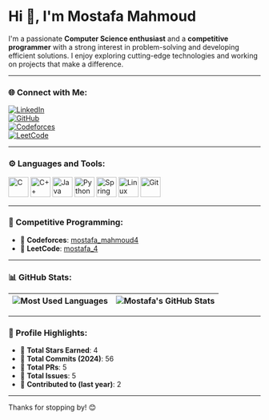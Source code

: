 # Hi 👋, I'm Mostafa Mahmoud

I'm a passionate **Computer Science enthusiast** and a **competitive programmer** with a strong interest in problem-solving and developing efficient solutions. I enjoy exploring cutting-edge technologies and working on projects that make a difference. 

---

### 🌐 Connect with Me:
[![LinkedIn](https://img.shields.io/badge/-LinkedIn-0077B5?style=flat&logo=linkedin&logoColor=white)](https://www.linkedin.com/in/mostafa-mahmoud-063073266/)  
[![GitHub](https://img.shields.io/badge/-GitHub-181717?style=flat&logo=github&logoColor=white)](https://github.com/mode4a)  
[![Codeforces](https://img.shields.io/badge/-Codeforces-FE7A16?style=flat&logo=codeforces&logoColor=white)](https://codeforces.com/profile/mostafa_mahmoud4)  
[![LeetCode](https://img.shields.io/badge/-LeetCode-FFA116?style=flat&logo=leetcode&logoColor=black)](https://leetcode.com/u/mostafa_4/)

---

### ⚙️ Languages and Tools:
<p>
  <img src="https://cdn.jsdelivr.net/gh/devicons/devicon/icons/c/c-original.svg" alt="C" width="40" height="40"/>
  <img src="https://cdn.jsdelivr.net/gh/devicons/devicon/icons/cplusplus/cplusplus-original.svg" alt="C++" width="40" height="40"/>
  <img src="https://cdn.jsdelivr.net/gh/devicons/devicon/icons/java/java-original.svg" alt="Java" width="40" height="40"/>
  <img src="https://cdn.jsdelivr.net/gh/devicons/devicon/icons/python/python-original.svg" alt="Python" width="40" height="40"/>
  <img src="https://cdn.jsdelivr.net/gh/devicons/devicon/icons/spring/spring-original-wordmark.svg" alt="Spring" width="40" height="40"/>
  <img src="https://cdn.jsdelivr.net/gh/devicons/devicon/icons/linux/linux-original.svg" alt="Linux" width="40" height="40"/>
  <img src="https://cdn.jsdelivr.net/gh/devicons/devicon/icons/git/git-original.svg" alt="Git" width="40" height="40"/>
</p>

---

### 🎯 Competitive Programming:
- 🌟 **Codeforces**: [mostafa_mahmoud4](https://codeforces.com/profile/mostafa_mahmoud4)  
- 🧩 **LeetCode**: [mostafa_4](https://leetcode.com/u/mostafa_4/)  

---

### 📊 GitHub Stats:
| ![Most Used Languages](https://github-readme-stats.vercel.app/api/top-langs/?username=mode4a&layout=compact&theme=dark&hide_border=true&langs_count=8) | ![Mostafa's GitHub Stats](https://github-readme-stats.vercel.app/api?username=mode4a&show_icons=true&theme=dark&hide_border=true) |
|:---:|:---:|

---

### 🚀 Profile Highlights:
- 🌟 **Total Stars Earned**: 4  
- 📄 **Total Commits (2024)**: 56  
- 🔧 **Total PRs**: 5  
- 📝 **Total Issues**: 5  
- 🤝 **Contributed to (last year)**: 2  

---

Thanks for stopping by! 😊
